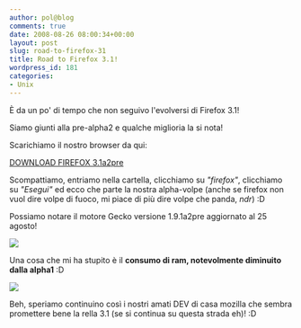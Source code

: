 ```yaml
---
author: pol@blog
comments: true
date: 2008-08-26 08:00:34+00:00
layout: post
slug: road-to-firefox-31
title: Road to Firefox 3.1!
wordpress_id: 181
categories:
- Unix
---
```


È da un po' di tempo che non seguivo l'evolversi di Firefox 3.1!

Siamo giunti alla pre-alpha2 e qualche miglioria la si nota!

Scarichiamo il nostro browser da qui:

[DOWNLOAD FIREFOX 3.1a2pre](http://ftp.mozilla.org/pub/mozilla.org/firefox/nightly/latest-trunk/)

Scompattiamo, entriamo nella cartella, clicchiamo su _"firefox"_, clicchiamo su _"Esegui"_ ed ecco che parte la nostra alpha-volpe (anche se firefox non vuol dire volpe di fuoco, mi piace di più dire volpe che panda, _ndr_) :D

Possiamo notare il motore Gecko versione 1.9.1a2pre aggiornato al 25 agosto!

[![](http://www.allfreeportal.com/imghost/thumbs/493832Schermata.png)](http://www.allfreeportal.com/imghost/viewer.php?id=493832Schermata.png)

Una cosa che mi ha stupito è il **consumo di ram, notevolmente diminuito dalla alpha1** :D

[![](http://www.allfreeportal.com/imghost/thumbs/693605Schermata-1.png)](http://www.allfreeportal.com/imghost/viewer.php?id=693605Schermata-1.png)

Beh, speriamo continuino così i nostri amati DEV di casa mozilla che sembra promettere bene la rella 3.1 (se si continua su questa strada eh)! :D
